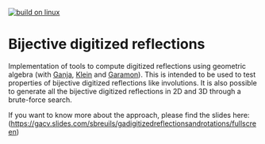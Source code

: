 [![build on linux](https://github.com/sbreuils/GADigitizedTransformations/actions/workflows/linuxBuild.yml/badge.svg)](https://github.com/sbreuils/GADigitizedTransformations/actions/workflows/linuxBuild.yml)

# Bijective digitized reflections
Implementation of tools to compute digitized reflections using geometric algebra (with [Ganja](https://github.com/enkimute/ganja.js), [Klein](https://github.com/jeremyong/klein) and [Garamon](https://github.com/vincentnozick/garamon)). This is intended to be used to test properties of bijective digitized reflections like involutions. It is also possible to generate all the bijective digitized reflections in 2D and 3D through a brute-force search. 

If you want to know more about the approach, please find the slides here:
\(https://gacv.slides.com/sbreuils/gadigitizedreflectionsandrotations/fullscreen)


